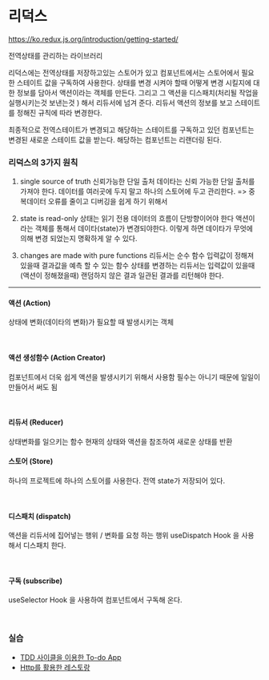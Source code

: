 # 리덕스

https://ko.redux.js.org/introduction/getting-started/

전역상태를 관리하는 라이브러리

리덕스에는 전역상태를 저장하고있는 스토어가 있고
컴포넌트에서는 스토어에서 필요한 스테이트 값을 구독하여 사용한다.
상태를 변경 시켜야 할때
어떻게 변경 시킬지에 대한 정보를 담아서 액션이라는 객체를 만든다.
그리고 그 액션을 디스패치(처리될 작업을 실행시키는것 보낸는것 ) 해서 리듀서에 넘겨 준다.
리듀서 액션의 정보를 보고 스테이트를 정해진 규칙에 따라 변경한다.

최종적으로 전역스테이트가 변경되고
해당하는 스테이트를 구독하고 있던 컴포넌트는 변경된 새로운 스테이트 값을 받는다.
해당하는 컴포넌트는 리랜더링 된다.

### 리덕스의 3가지 원칙

1. single source of truth
   신뢰가능한 단일 출처
   데이타는 신뢰 가능한 단일 출처를 가져야 한다.
   데이터를 여러곳에 두지 말고 하나의 스토어에 두고 관리한다.
   => 중복데이터 오류를 줄이고 디버깅을 쉽게 하기 위해서

2. state is read-only
   상태는 읽기 전용
   데이터의 흐름이 단방향이어야 한다
   액션이라는 객체를 통해서 데이타(state)가 변경되야한다.
   이렇게 하면 데이타가 무엇에 의해 변경 되었는지 명확하게 알 수 있다.

3. changes are made with pure functions
   리듀서는 순수 함수
   입력값이 정해져 있을때 결과값을 예측 할 수 있는 함수
   상태를 변경하는 리듀서는
   입력값이 있을때 (액션이 정해졌을때) 랜덤하지 않은 결과 일관된 결과를
   리턴해야 한다.

---

#### 액션 (Action)

상태에 변화(데이타의 변화)가 필요할 때 발생시키는 객체

<br>

#### 액션 생성함수 (Action Creator)

컴포넌트에서 더욱 쉽게 액션을 발생시키기 위해서 사용함
필수는 아니기 때문에 일일이 만들어서 써도 됨

<br>

#### 리듀서 (Reducer)

상태변화를 일으키는 함수
현재의 상태와 액션을 참조하여 새로운 상태를 반환

#### 스토어 (Store)

하나의 프로젝트에 하나의 스토어를 사용한다.
전역 state가 저장되어 있다.

<br>

#### 디스패치 (dispatch)

액션을 리듀서에 집어넣는 행위 / 변화를 요청 하는 행위
useDispatch Hook 을 사용해서 디스패치 한다.

<br>

#### 구독 (subscribe)

useSelector Hook 을 사용하여 컴포넌트에서 구독해 온다.

<br />

### 실습

- [TDD 사이클을 이용한 To-do App](/REACT/redux-todo.md)
- [Http를 활용한 레스토랑](/REACT/redux-api.md)
